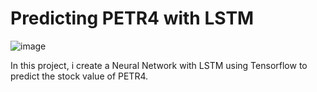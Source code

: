 # Predicting PETR4 with LSTM

![image](https://github.com/user-attachments/assets/54991476-a544-4935-8bad-2d6732e286f8)

In this project, i create a Neural Network with LSTM using Tensorflow to predict the stock value of PETR4.
